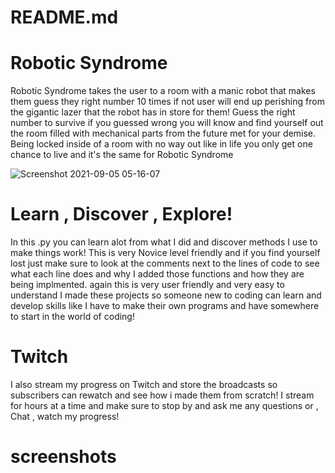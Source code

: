 # README.md

# Robotic Syndrome
 Robotic Syndrome takes the user to a room with a manic robot 
that makes them guess they right number 10 times if not user will end up perishing from the gigantic lazer that the robot
has in store for them! Guess the right number to survive if you guessed wrong you will know and find yourself out the
room filled with mechanical parts from the future met for your demise. Being locked inside of a room with no way out
like in life you only get one chance to live and it's the same for Robotic Syndrome

![Screenshot 2021-09-05 05-16-07](https://user-images.githubusercontent.com/87259615/132131776-e08d5983-5fb7-45fd-b15b-ccf84c708afe.png)

# Learn , Discover , Explore!
In this .py you can learn alot from what I did and discover methods I use to make things work! This is very Novice level friendly
and if you find yourself lost just make sure to look at the comments next to the lines of code to see what each line does and why 
I added those functions and how they are being implmented. again this is very user friendly and very easy to understand I made
these projects so someone new to coding can learn and develop skills like I have to make their own programs and have somewhere to
start in the world of coding!

# Twitch
I also stream my progress on Twitch and store the broadcasts so subscribers can rewatch and see how i made them from scratch! I stream for hours
at a time and make sure to stop by and ask me any questions or , Chat , watch my progress!

# screenshots
